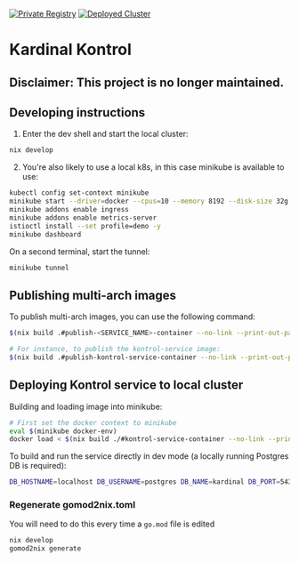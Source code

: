 [![Private Registry](https://img.shields.io/badge/AWS_ECR-images-important.svg?logo=awsfargate)](https://us-east-1.console.aws.amazon.com/ecr/private-registry/repositories?region=us-east-1)
[![Deployed Cluster](https://img.shields.io/badge/AWS_EKS-cluster-important.svg?logo=awsfargate)](https://us-east-1.console.aws.amazon.com/eks/home?region=us-east-1#/clusters/kardinal-kluster)

# Kardinal Kontrol

## Disclaimer: This project is no longer maintained.

## Developing instructions

1. Enter the dev shell and start the local cluster:

```bash
nix develop
```

2. You're also likely to use a local k8s, in this case minikube is available to use:

```bash
kubectl config set-context minikube
minikube start --driver=docker --cpus=10 --memory 8192 --disk-size 32g
minikube addons enable ingress
minikube addons enable metrics-server
istioctl install --set profile=demo -y
minikube dashboard
```

On a second terminal, start the tunnel:

```bash
minikube tunnel
```

## Publishing multi-arch images

To publish multi-arch images, you can use the following command:

```bash
$(nix build .#publish-<SERVICE_NAME>-container --no-link --print-out-paths)/bin/push

# For instance, to publish the kontrol-service image:
$(nix build .#publish-kontrol-service-container --no-link --print-out-paths)/bin/push
```

## Deploying Kontrol service to local cluster

Building and loading image into minikube:

```bash
# First set the docker context to minikube
eval $(minikube docker-env)
docker load < $(nix build ./#kontrol-service-container --no-link --print-out-paths)
```

To build and run the service directly in dev mode (a locally running Postgres DB is required):

```bash
DB_HOSTNAME=localhost DB_USERNAME=postgres DB_NAME=kardinal DB_PORT=5432 DB_PASSWORD=<database password> nix run ./#kontrol-service -- -dev-mode
```

### Regenerate gomod2nix.toml

You will need to do this every time a `go.mod` file is edited

```bash
nix develop
gomod2nix generate
```

